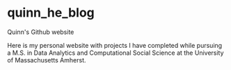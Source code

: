 # quinn_he_blog
Quinn's Github website

Here is my personal website with projects I have completed while pursuing a M.S. in Data Analytics and Computational Social Science at the 
University of Massachusetts Amherst.
